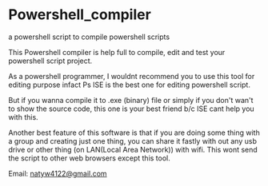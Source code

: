 # Powershell_compiler
a powershell script to compile powershell scripts

This Powershell compiler is help full to compile, edit and test your powershell script project.

As a powershell programmer, I wouldnt recommend you to use this tool for editing purpose infact Ps ISE is the best one for editing powershell script.

But if you wanna compile it to .exe (binary) file or simply if you don't wan't to show the source code, this one is your best friend b/c ISE cant help you with this.

Another best feature of this software is that if you are doing some thing with a group and creating just one thing, you can share it fastly with out any usb drive or other thing (on LAN(Local Area Network)) with wifi. This wont send the script to other web browsers except this tool.

Email: natyw4122@gmail.com



